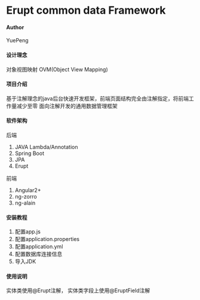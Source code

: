 # Erupt common data Framework

#### Author 
YuePeng

#### 设计理念
对象视图映射 OVM(Object View Mapping)

#### 项目介绍
基于注解理念的java后台快速开发框架，前端页面结构完全由注解指定，将前端工作量减少至零
面向注解开发的通用数据管理框架

#### 软件架构
后端
1. JAVA Lambda/Annotation
2. Spring Boot
3. JPA
4. Erupt

前端
1. Angular2+
2. ng-zorro
3. ng-alain

#### 安装教程
1. 配置app.js
2. 配置application.properties
3. 配置application.yml
4. 配置数据库连接信息
5. 导入JDK

#### 使用说明
实体类使用@Erupt注解，
实体类字段上使用@EruptField注解